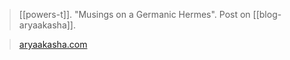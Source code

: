 > [[powers-t]]. "Musings on a Germanic Hermes". Post on [[blog-aryaakasha]].

> [aryaakasha.com](https://aryaakasha.com/2019/11/15/musings-on-a-germanic-hermes/)